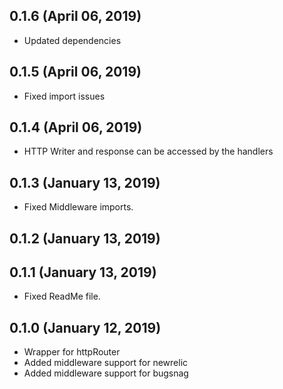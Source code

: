 ## 0.1.6 (April 06, 2019)
  - Updated dependencies

## 0.1.5 (April 06, 2019)
  - Fixed import issues

## 0.1.4 (April 06, 2019)
  - HTTP Writer and response can be accessed by the handlers

## 0.1.3 (January 13, 2019)
  - Fixed Middleware imports.

## 0.1.2 (January 13, 2019)


## 0.1.1 (January 13, 2019)
  - Fixed ReadMe file.

## 0.1.0 (January 12, 2019)
  - Wrapper for httpRouter
  - Added middleware support for newrelic
  - Added middleware support for bugsnag

